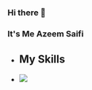 ### Hi there 👋
### It's Me Azeem Saifi

- ## My Skills
- ![](https://skillicons.dev/icons?i=js,html,css,react,tailwindcss,github)
